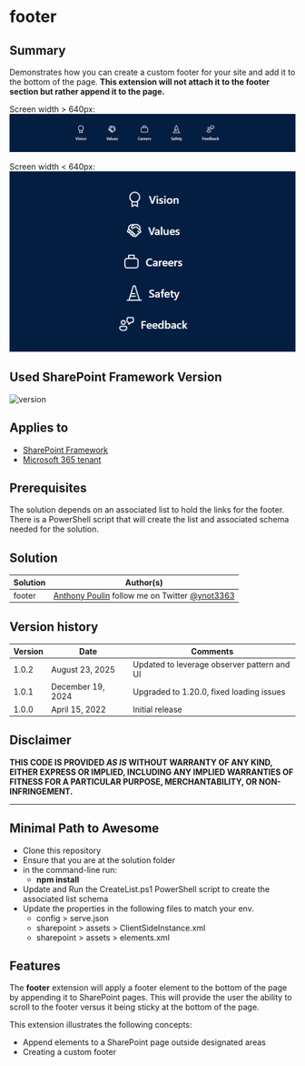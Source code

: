 # footer

## Summary

Demonstrates how you can create a custom footer for your site and add it to the bottom of the page. **This extension will not attach it to the footer section but rather append it to the page.**

Screen width > 640px:  
![screenshot of extension](./footerExtensionDesktop.png)

Screen width < 640px:  
![screenshot of extension](./footerExtensionMobile.png)

## Used SharePoint Framework Version

![version](https://img.shields.io/badge/version-1.14-green.svg)

## Applies to

- [SharePoint Framework](https://aka.ms/spfx)
- [Microsoft 365 tenant](https://docs.microsoft.com/en-us/sharepoint/dev/spfx/set-up-your-developer-tenant)

## Prerequisites

The solution depends on an associated list to hold the links for the footer. There is a PowerShell script that will create the list and associated schema needed for the solution.

## Solution

| Solution | Author(s)                                                                                                   |
| -------- | ----------------------------------------------------------------------------------------------------------- |
| footer   | [Anthony Poulin](https://anthonyepoulin.com) follow me on Twitter [@ynot3363](https://twitter.com/ynot3363) |

## Version history

| Version | Date              | Comments                                    |
| ------- | ----------------- | ------------------------------------------- |
| 1.0.2   | August 23, 2025   | Updated to leverage observer pattern and UI |
| 1.0.1   | December 19, 2024 | Upgraded to 1.20.0, fixed loading issues    |
| 1.0.0   | April 15, 2022    | Initial release                             |

## Disclaimer

**THIS CODE IS PROVIDED _AS IS_ WITHOUT WARRANTY OF ANY KIND, EITHER EXPRESS OR IMPLIED, INCLUDING ANY IMPLIED WARRANTIES OF FITNESS FOR A PARTICULAR PURPOSE, MERCHANTABILITY, OR NON-INFRINGEMENT.**

---

## Minimal Path to Awesome

- Clone this repository
- Ensure that you are at the solution folder
- in the command-line run:
  - **npm install**
- Update and Run the CreateList.ps1 PowerShell script to create the associated list schema
- Update the properties in the following files to match your env.
  - config > serve.json
  - sharepoint > assets > ClientSideInstance.xml
  - sharepoint > assets > elements.xml

## Features

The **footer** extension will apply a footer element to the bottom of the page by appending it to SharePoint pages. This will provide the user the ability to scroll to the footer versus it being sticky at the bottom of the page.

This extension illustrates the following concepts:

- Append elements to a SharePoint page outside designated areas
- Creating a custom footer

